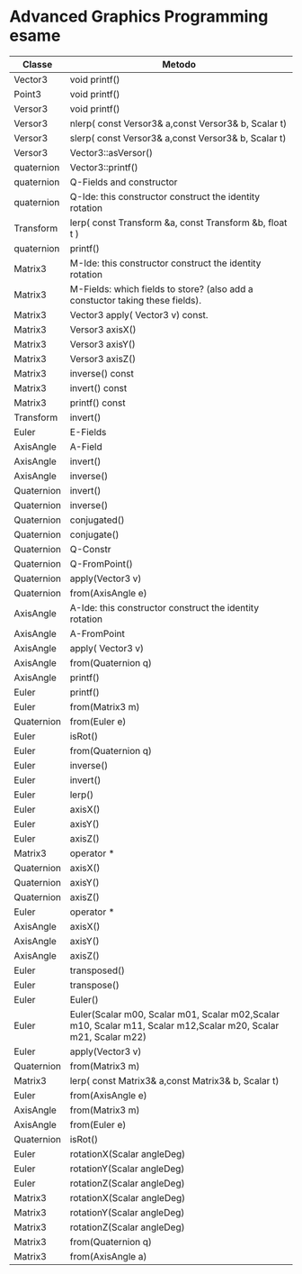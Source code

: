 # Advanced Graphics Programming esame


Classe | Metodo 
------------ | -------------
Vector3|void printf()
Point3|void printf()
Versor3|void printf()
Versor3|nlerp( const Versor3& a,const Versor3& b, Scalar t)
Versor3|slerp( const Versor3& a,const Versor3& b, Scalar t)
Versor3|Vector3::asVersor()
quaternion|Vector3::printf()
quaternion|Q-Fields and constructor
quaternion|Q-Ide: this constructor construct the identity rotation
Transform|lerp( const Transform &a, const Transform &b, float t )
quaternion|printf()
Matrix3|M-Ide: this constructor construct the identity rotation
Matrix3|M-Fields: which fields to store? (also add a constuctor taking these fields).
Matrix3|Vector3 apply( Vector3  v) const.
Matrix3|Versor3 axisX()
Matrix3|Versor3 axisY()
Matrix3|Versor3 axisZ()
Matrix3|inverse() const
Matrix3|invert() const
Matrix3|printf() const
Transform|invert() 
Euler|E-Fields
AxisAngle|A-Field
AxisAngle|invert()
AxisAngle|inverse()
Quaternion|invert()
Quaternion|inverse()
Quaternion|conjugated()
Quaternion|conjugate()
Quaternion|Q-Constr
Quaternion|Q-FromPoint()
Quaternion|apply(Vector3  v)
Quaternion|from(AxisAngle e)
AxisAngle|A-Ide: this constructor construct the identity rotation
AxisAngle|A-FromPoint
AxisAngle|apply( Vector3  v)
AxisAngle|from(Quaternion q)
AxisAngle|printf()
Euler|printf()
Euler|from(Matrix3 m)
Quaternion|from(Euler e)
Euler|isRot()
Euler|from(Quaternion q)
Euler|inverse()
Euler|invert()
Euler|lerp()
Euler|axisX()
Euler|axisY()
Euler|axisZ()
Matrix3|operator *
Quaternion|axisX()
Quaternion|axisY()
Quaternion|axisZ()
Euler|operator *
AxisAngle|axisX()
AxisAngle|axisY()
AxisAngle|axisZ()
Euler|transposed()
Euler|transpose()
Euler|Euler()
Euler|Euler(Scalar m00, Scalar m01, Scalar m02,Scalar m10, Scalar m11, Scalar m12,Scalar m20, Scalar m21, Scalar m22)
Euler|apply(Vector3 v)
Quaternion|from(Matrix3 m)
Matrix3|lerp( const Matrix3& a,const Matrix3& b, Scalar t)
Euler|from(AxisAngle e)
AxisAngle|from(Matrix3 m)
AxisAngle|from(Euler e) 
Quaternion|isRot()
Euler|rotationX(Scalar angleDeg)
Euler|rotationY(Scalar angleDeg)
Euler|rotationZ(Scalar angleDeg)
Matrix3|rotationX(Scalar angleDeg)
Matrix3|rotationY(Scalar angleDeg)
Matrix3|rotationZ(Scalar angleDeg)
Matrix3|from(Quaternion q)
Matrix3|from(AxisAngle a)